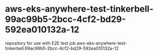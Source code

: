 # aws-eks-anywhere-test-tinkerbell-99ac99b5-2bcc-4cf2-bd29-592ea010132a-12
repository for use with E2E test job aws-eks-anywhere-test-tinkerbell:99ac99b5-2bcc-4cf2-bd29-592ea010132a-12
